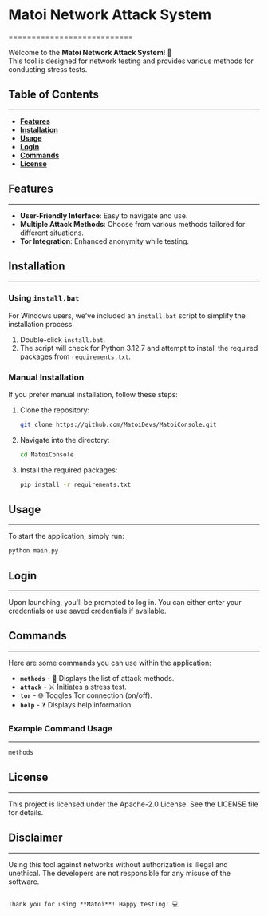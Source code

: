 # Matoi Network Attack System
===========================

Welcome to the **Matoi Network Attack System**! 🚀  
This tool is designed for network testing and provides various methods for conducting stress tests.

## Table of Contents
-----------------
- **[Features](#features)**
- **[Installation](#installation)**
- **[Usage](#usage)**
- **[Login](#login)**
- **[Commands](#commands)**
- **[License](#license)**

## Features
--------
- **User-Friendly Interface**: Easy to navigate and use.
- **Multiple Attack Methods**: Choose from various methods tailored for different situations.
- **Tor Integration**: Enhanced anonymity while testing.

## Installation
------------
### Using `install.bat`
For Windows users, we've included an `install.bat` script to simplify the installation process.

1. Double-click `install.bat`.
2. The script will check for Python 3.12.7 and attempt to install the required packages from `requirements.txt`.

### Manual Installation
If you prefer manual installation, follow these steps:

1. Clone the repository:
   ```bash
   git clone https://github.com/MatoiDevs/MatoiConsole.git
   ```
2. Navigate into the directory:
   ```bash
   cd MatoiConsole
   ```
3. Install the required packages:
   ```bash
   pip install -r requirements.txt
   ```

## Usage
-----
To start the application, simply run:
```bash
python main.py
```

## Login
-----
Upon launching, you'll be prompted to log in. You can either enter your credentials or use saved credentials if available.

## Commands
--------
Here are some commands you can use within the application:

- **`methods`** - 📜 Displays the list of attack methods.
- **`attack`** - ⚔️ Initiates a stress test.
- **`tor`** - 🌐 Toggles Tor connection (on/off).
- **`help`** - ❓ Displays help information.

### Example Command Usage
----------------------
```bash
methods
```

## License
-------
This project is licensed under the Apache-2.0 License. See the LICENSE file for details.

## Disclaimer
--------
Using this tool against networks without authorization is illegal and unethical. The developers are not responsible for any misuse of the software.


```

Thank you for using **Matoi**! Happy testing! 💻
```
